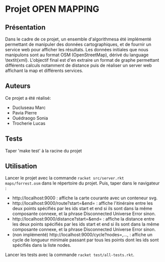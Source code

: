 # Projet OPEN MAPPING

## Présentation

Dans le cadre de ce projet, un ensemble d'algorithmesa été implémenté permettant de manipuler des données cartographiques, et de fournir un service web pour afficher les résultats. Les données initiales que nous manipulons sont au format OSM (OpenStreetMap), dérivé du language \textit{xml}. L'objectif final est d'en extraire un format de graphe permettant différents calculs notamment de distance puis de réaliser un server web affichant la map et différents services.

## Auteurs

Ce projet a été réalisé:
- Ducluseau Marc
- Pavia Pierre
- Ouédraogo Sonia
- Trocherie Lucas

## Tests

Taper 'make test' à la racine du projet

## Utilisation

Lancer le projet avec la commande `racket src/server.rkt maps/forrest.osm` dans le répertoire du projet. Puis, taper dans le navigateur :
- http://localhost:9000 : affiche la carte courante avec un conteneur svg.
- http://localhost:9000/route?start=<id>&end=<id> : affiche l'itinéraire entre les deux points spécifiés par les ids start et end si ils sont dans la même composante connexe, et la phrase Disconnected Universe Error sinon.
- http://localhost:9000/distance?start=<id>&end=<id> : affiche la distance entre les deux points spécifiés par les ids start et end si ils sont dans la même composante connexe, et la phrase Disconnected Universe Error sinon.
- (non implémenté) http://localhost:9000/cycle?nodes=<id>,...,<id> : affiche un cycle de longueur minimale passant par tous les points dont les ids sont spécifiés dans la liste nodes.

Lancer les tests avec la commande `racket test/all-tests.rkt`.
